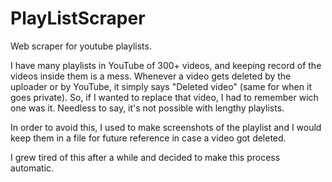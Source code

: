 # PlayListScraper
Web scraper for youtube playlists.

I have many playlists in YouTube of 300+ videos, and keeping record of the videos inside them is a mess. Whenever a video gets deleted by the uploader or by YouTube, it simply says "Deleted video" (same for when it goes private). So, if I wanted to replace that video, I had to remember wich one was it. Needless to say, it's not possible with lengthy playlists.

In order to avoid this, I used to make screenshots of the playlist and I would keep them in a file for future reference in case a video got deleted.

I grew tired of this after a while and decided to make this process automatic.
